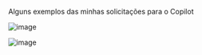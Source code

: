 Alguns exemplos das minhas solicitações para o Copilot


![image](https://github.com/jvctossi/dio_azure_ai/assets/48337717/963b8364-2038-4439-b5d5-ca601e607997)


![image](https://github.com/jvctossi/dio_azure_ai/assets/48337717/76a540a2-16b0-4a87-b206-51750999c920)


